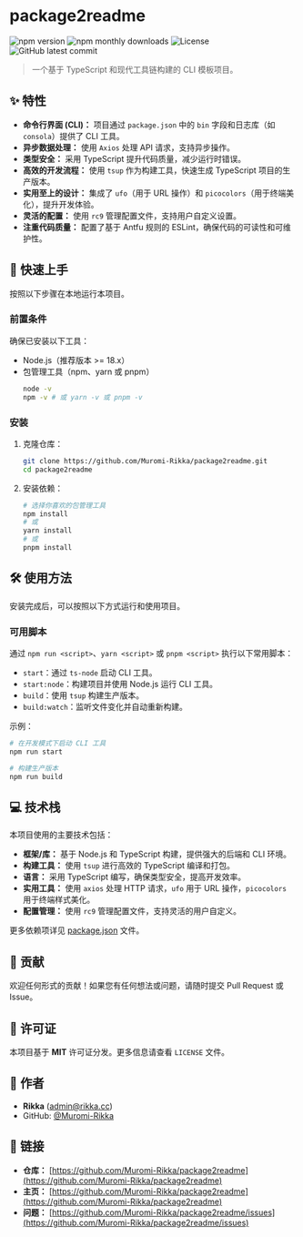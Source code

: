 # package2readme

![npm version](https://img.shields.io/npm/v/package2readme)
![npm monthly downloads](https://img.shields.io/npm/dm/package2readme)
![License](https://img.shields.io/badge/license-MIT-green)
![GitHub latest commit](https://img.shields.io/github/last-commit/Muromi-Rikka/package2readme)

> 一个基于 TypeScript 和现代工具链构建的 CLI 模板项目。

## ✨ 特性

* **命令行界面 (CLI)：** 项目通过 `package.json` 中的 `bin` 字段和日志库（如 `consola`）提供了 CLI 工具。
* **异步数据处理：** 使用 `Axios` 处理 API 请求，支持异步操作。
* **类型安全：** 采用 TypeScript 提升代码质量，减少运行时错误。
* **高效的开发流程：** 使用 `tsup` 作为构建工具，快速生成 TypeScript 项目的生产版本。
* **实用至上的设计：** 集成了 `ufo`（用于 URL 操作）和 `picocolors`（用于终端美化），提升开发体验。
* **灵活的配置：** 使用 `rc9` 管理配置文件，支持用户自定义设置。
* **注重代码质量：** 配置了基于 Antfu 规则的 ESLint，确保代码的可读性和可维护性。

## 🚀 快速上手

按照以下步骤在本地运行本项目。

### 前置条件

确保已安装以下工具：
* Node.js（推荐版本 >= 18.x）
* 包管理工具（npm、yarn 或 pnpm）
    ```bash
    node -v
    npm -v # 或 yarn -v 或 pnpm -v
    ```

### 安装

1. 克隆仓库：
    ```bash
    git clone https://github.com/Muromi-Rikka/package2readme.git
    cd package2readme
    ```
2. 安装依赖：
    ```bash
    # 选择你喜欢的包管理工具
    npm install
    # 或
    yarn install
    # 或
    pnpm install
    ```

## 🛠️ 使用方法

安装完成后，可以按照以下方式运行和使用项目。

### 可用脚本

通过 `npm run <script>`、`yarn <script>` 或 `pnpm <script>` 执行以下常用脚本：

* `start`：通过 `ts-node` 启动 CLI 工具。
* `start:node`：构建项目并使用 Node.js 运行 CLI 工具。
* `build`：使用 `tsup` 构建生产版本。
* `build:watch`：监听文件变化并自动重新构建。

示例：
```bash
# 在开发模式下启动 CLI 工具
npm run start

# 构建生产版本
npm run build
```

## 💻 技术栈

本项目使用的主要技术包括：

* **框架/库：** 基于 Node.js 和 TypeScript 构建，提供强大的后端和 CLI 环境。
* **构建工具：** 使用 `tsup` 进行高效的 TypeScript 编译和打包。
* **语言：** 采用 TypeScript 编写，确保类型安全，提高开发效率。
* **实用工具：** 使用 `axios` 处理 HTTP 请求，`ufo` 用于 URL 操作，`picocolors` 用于终端样式美化。
* **配置管理：** 使用 `rc9` 管理配置文件，支持灵活的用户自定义。

更多依赖项详见 [package.json](package.json) 文件。

## 🤝 贡献

欢迎任何形式的贡献！如果您有任何想法或问题，请随时提交 Pull Request 或 Issue。

## 📄 许可证

本项目基于 **MIT** 许可证分发。更多信息请查看 `LICENSE` 文件。

## 👤 作者

* **Rikka** ([admin@rikka.cc](mailto:admin@rikka.cc))
* GitHub: [@Muromi-Rikka](https://github.com/Muromi-Rikka)

## 🔗 链接

* **仓库：** [https://github.com/Muromi-Rikka/package2readme](https://github.com/Muromi-Rikka/package2readme)
* **主页：** [https://github.com/Muromi-Rikka/package2readme](https://github.com/Muromi-Rikka/package2readme)
* **问题：** [https://github.com/Muromi-Rikka/package2readme/issues](https://github.com/Muromi-Rikka/package2readme/issues)
